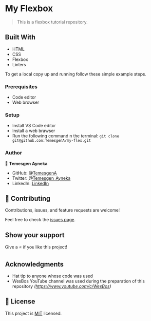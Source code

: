 # My Flexbox

> This is a flexbox tutorial repository.

## Built With

- HTML
- CSS
- Flexbox
- Linters


To get a local copy up and running follow these simple example steps.

### Prerequisites
- Code editor
- Web browser

### Setup
- Install VS Code editor
- Install a web brawser
- Run the following command n the terminal:
`git clone git@github.com:TemesgenA/my-flex.git`

### Author

👤 **Temesgen Ayneka**

- GitHub: [@TemesgenA](https://github.com/TemesgenA)
- Twitter: [@Temesgen_Ayneka](https://twitter.com/Temesgen_Ayneka)
- LinkedIn: [LinkedIn](https://www.linkedin.com/in/temesgen-ayneka/)

## 🤝 Contributing

Contributions, issues, and feature requests are welcome!

Feel free to check the [issues page](../../issues/).

## Show your support

Give a ⭐️ if you like this project!

## Acknowledgments

- Hat tip to anyone whose code was used
- WesBos YouTube channel was used during the preparation of this repository
  *(https://www.youtube.com/c/WesBos)*


## 📝 License

This project is [MIT](./MIT.md) licensed.